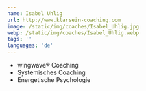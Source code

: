 ```yaml
---
name: Isabel Uhlig
url: http://www.klarsein-coaching.com
image: /static/img/coaches/Isabel_Uhlig.jpg
webp: /static/img/coaches/Isabel_Uhlig.webp
tags: ''
languages: 'de'
---
```


<ul><li>wingwave® Coaching</li><li>Systemisches Coaching</li><li>Energetische Psychologie&nbsp;</li></ul>